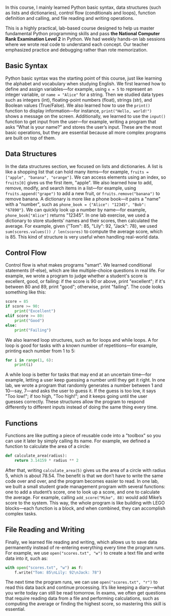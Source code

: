 In this course, I mainly learned Python basic syntax, data structures (such as lists and dictionaries), control flow (conditionals and loops), function definition and calling, and file reading and writing operations. 

This is a highly practical, lab-based course designed to help us master fundamental Python programming skills and pass **the National Computer Rank Examination Level 2** in Python. We had weekly hands-on lab sessions where we wrote real code to understand each concept. Our teacher emphasized practice and debugging rather than rote memorization.

## Basic Syntax

Python basic syntax was the starting point of this course, just like learning the alphabet and vocabulary when studying English. We first learned how to define and assign variables—for example, using `x = 5` to represent an integer variable, or `name = "Alice"` for a string. Then we studied data types such as integers (int), floating-point numbers (float), strings (str), and Boolean values (True/False). We also learned how to use the `print()` function to display information—for instance, `print("Hello, world!")` shows a message on the screen. Additionally, we learned to use the `input()` function to get input from the user—for example, writing a program that asks “What is your name?” and stores the user’s input. These are the most basic operations, but they are essential because all more complex programs are built on top of them.

## Data Structures

In the data structures section, we focused on lists and dictionaries. A list is like a shopping list that can hold many items—for example, `fruits = ["apple", "banana", "orange"]`. We can access elements using an index, so `fruits[0]` gives us the first item, "apple". We also learned how to add, remove, modify, and search items in a list—for example, using `fruits.append("grape")` to add a new fruit, or `fruits.remove("banana")` to remove banana. A dictionary is more like a phone book—it pairs a "name" with a "number", such as `phone_book = {"Alice": "12345", "Bob": "67890"}`. We can quickly look up a number by name—for example, `phone_book["Alice"]` returns "12345". In one lab exercise, we used a dictionary to store students’ names and their scores, then calculated the average. For example, given {"Tom": 85, "Lily": 92, "Jack": 78}, we used `sum(scores.values()) / len(scores)` to compute the average score, which is 85. This kind of structure is very useful when handling real-world data.

## Control Flow

Control flow is what makes programs "smart". We learned conditional statements (if-else), which are like multiple-choice questions in real life. For example, we wrote a program to judge whether a student's score is excellent, good, or failing: if the score is 90 or above, print "excellent"; if it's between 80 and 89, print "good"; otherwise, print "failing". The code looks something like this:
```python
score = 85
if score >= 90:
    print("Excellent")
elif score >= 80:
    print("Good")
else:
    print("Failing")
```
We also learned loop structures, such as for loops and while loops. A for loop is good for tasks with a known number of repetitions—for example, printing each number from 1 to 5:
```python
for i in range(1, 6):
    print(i)
```
A while loop is better for tasks that may end at an uncertain time—for example, letting a user keep guessing a number until they get it right. In one lab, we wrote a program that randomly generates a number between 1 and 10—say, 7—and asks the user to guess it. If the guess is too low, it says "Too low!"; if too high, "Too high!"; and it keeps going until the user guesses correctly. These structures allow the program to respond differently to different inputs instead of doing the same thing every time.

## Functions

Functions are like putting a piece of reusable code into a "toolbox" so you can use it later by simply calling its name. For example, we defined a function to calculate the area of a circle:
```python
def calculate_area(radius):
    return 3.14159 * radius ** 2
```
After that, writing `calculate_area(5)` gives us the area of a circle with radius 5, which is about 78.54. The benefit is that we don’t have to write the same code over and over, and the program becomes easier to read. In one lab, we built a small student grade management program with several functions: one to add a student’s score, one to look up a score, and one to calculate the average. For example, calling `add_score("Mike", 88)` would add Mike’s score to the system. This way, the whole program is like building with LEGO blocks—each function is a block, and when combined, they can accomplish complex tasks.

## File Reading and Writing

Finally, we learned file reading and writing, which allows us to save data permanently instead of re-entering everything every time the program runs. For example, we use `open("scores.txt", "w")` to create a text file and write data into it, such as:
```python
with open("scores.txt", "w") as f:
    f.write("Tom: 85\nLily: 92\nJack: 78")
```
The next time the program runs, we can use `open("scores.txt", "r")` to read this data back and continue processing. It’s like keeping a diary—what you write today can still be read tomorrow. In exams, we often get questions that require reading data from a file and performing calculations, such as computing the average or finding the highest score, so mastering this skill is essential.